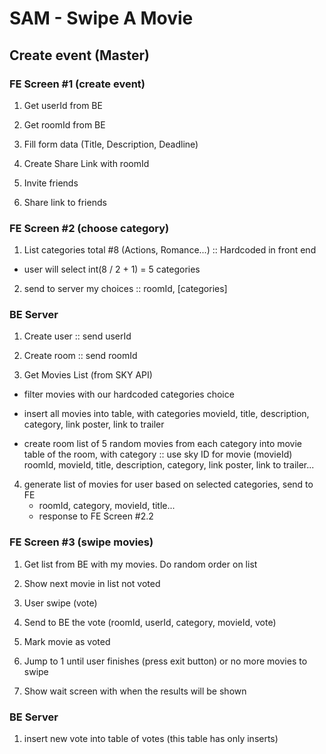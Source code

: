 # SAM - Swipe A Movie

## Create event (Master)

### FE Screen #1 (create event)
1. Get userId from BE

2. Get roomId from BE

3. Fill form data (Title, Description, Deadline)

4. Create Share Link with roomId

5. Invite friends

6. Share link to friends

### FE Screen #2 (choose category)
1. List categories total #8 (Actions, Romance...) :: Hardcoded in front end
  - user will select int(8 / 2 + 1) = 5 categories

2. send to server my choices :: roomId, [categories]

### BE Server
1. Create user :: send userId

2. Create room :: send roomId

3. Get Movies List (from SKY API)
  - filter movies with our hardcoded categories choice
  - insert all movies into table, with categories
  movieId, title, description, category, link poster, link to trailer

  - create room list of 5 random movies from each category into movie table of the room, with category :: use sky ID for movie (movieId)
  roomId, movieId, title, description, category, link poster, link to trailer...

4. generate list of movies for user based on selected categories, send to FE
    - roomId, category, movieId, title...
    - response to FE Screen #2.2

### FE Screen #3 (swipe movies)
1. Get list from BE with my movies. Do random order on list

2. Show next movie in list not voted

3. User swipe (vote)

4. Send to BE the vote (roomId, userId, category, movieId, vote)

5. Mark movie as voted

6. Jump to 1 until user finishes (press exit button) or no more movies to swipe

7. Show wait screen with when the results will be shown

### BE Server
1. insert new vote into table of votes (this table has only inserts)

